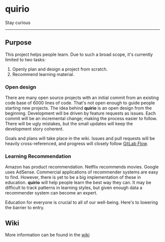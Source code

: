 # quirio
Stay curious
___

## Purpose
This project helps people learn. Due to such a broad scope, it's currently limited to two tasks:  
1. Openly plan and design a project from scratch.  
2. Recommend learning material.  


### Open design
There are many open source projects with an initial commit from an existing code base of 6000 lines of code. That's not open enough to guide people starting new projects. The idea behind **quirio** is an open design from the beginning. Development will be driven by feature requests as issues. Each commit will be an incremental change; making the process easier to follow. There will be ugly mistakes, but the small updates will keep the development story coherent.  

Goals and plans will take place in the wiki. Issues and pull requests will be heavily cross-referenced, and progress will closely follow [GitLab Flow](https://about.gitlab.com/2014/09/29/gitlab-flow/).

### Learning Recommendation
Amazon has product recommendation. Netflix recommends movies. Google uses AdSense. Commercial applications of recommender systems are easy to find. However, there is yet to be a big implementation of these in education. **quirio** will help people learn the best way they can. It may be difficult to track patterns in learning styles, but given enough data a recommender system can become an expert.

Education for everyone is crucial to all of our well-being. Here's to lowering the barrier to entry.

## Wiki
More information can be found in the [wiki](https://github.com/dpipkin/quirio/wiki)
